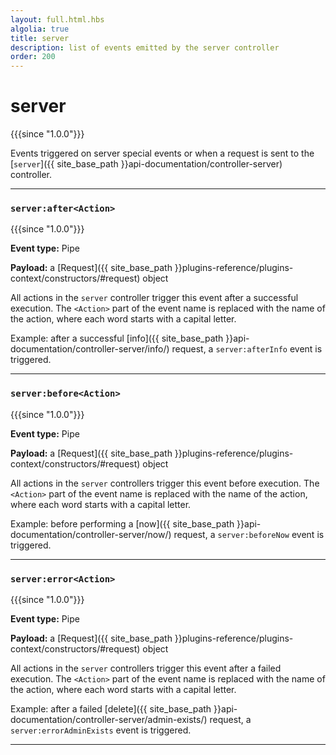 ```yaml
---
layout: full.html.hbs
algolia: true
title: server
description: list of events emitted by the server controller
order: 200
---
```


# server

{{{since "1.0.0"}}}

Events triggered on server special events or when a request is sent to the [`server`]({{ site_base_path }}api-documentation/controller-server) controller.

---


### `server:after<Action>`

{{{since "1.0.0"}}}

**Event type:** Pipe

**Payload:** a [Request]({{ site_base_path }}plugins-reference/plugins-context/constructors/#request) object

All actions in the `server` controller trigger this event after a successful execution. The `<Action>` part of the event name is replaced with the name of the action, where each word starts with a capital letter.

Example: after a successful [info]({{ site_base_path }}api-documentation/controller-server/info/) request, a `server:afterInfo` event is triggered.

---

### `server:before<Action>`

{{{since "1.0.0"}}}

**Event type:** Pipe

**Payload:** a [Request]({{ site_base_path }}plugins-reference/plugins-context/constructors/#request) object

All actions in the `server` controllers trigger this event before execution. The `<Action>` part of the event name is replaced with the name of the action, where each word starts with a capital letter.

Example: before performing a [now]({{ site_base_path }}api-documentation/controller-server/now/) request, a `server:beforeNow` event is triggered.

---

### `server:error<Action>`

{{{since "1.0.0"}}}

**Event type:** Pipe

**Payload:** a [Request]({{ site_base_path }}plugins-reference/plugins-context/constructors/#request) object

All actions in the `server` controllers trigger this event after a failed execution. The `<Action>` part of the event name is replaced with the name of the action, where each word starts with a capital letter.

Example: after a failed [delete]({{ site_base_path }}api-documentation/controller-server/admin-exists/) request, a `server:errorAdminExists` event is triggered.

---
